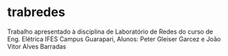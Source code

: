 # trabredes
Trabalho apresentado à disciplina de Laboratório de Redes do curso de Eng. Elétrica IFES Campus Guarapari, Alunos: Peter Gleiser Garcez e João Vitor Alves Barradas
